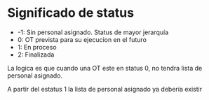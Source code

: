 # Significado de status

- -1: Sin personal asignado. Status de mayor jerarquía
- 0: OT prevista para su ejecucion en el futuro
- 1: En proceso
- 2: Finalizada

La logica es que cuando una OT este en status 0, no tendra lista de personal asignado.

A partir del estatus 1 la lista de personal asignado ya debería existir

